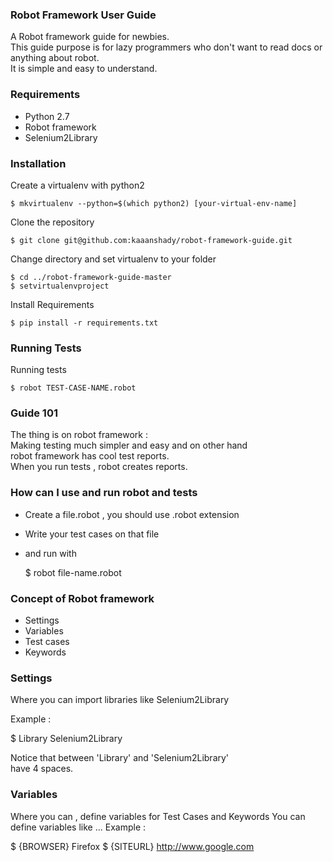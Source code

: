 ### Robot Framework User Guide

A Robot framework guide for newbies.  
This guide purpose is for lazy programmers who
don't want to read docs or anything about robot.  
It is simple and easy to understand.

### Requirements

* Python 2.7
* Robot framework
* Selenium2Library

### Installation

Create a virtualenv with python2

    $ mkvirtualenv --python=$(which python2) [your-virtual-env-name]

Clone the repository

    $ git clone git@github.com:kaaanshady/robot-framework-guide.git

Change directory and set virtualenv to your folder

    $ cd ../robot-framework-guide-master
    $ setvirtualenvproject

Install Requirements

    $ pip install -r requirements.txt

### Running Tests

Running tests

    $ robot TEST-CASE-NAME.robot

### Guide 101

The thing is on robot framework :  
Making testing much simpler and easy and on other hand  
robot framework has cool test reports.  
When you run tests , robot creates reports.

### How can I use and run robot and tests

* Create a file.robot , you should use .robot extension
* Write your test cases on that file
* and run with

  $ robot file-name.robot

### Concept of Robot framework

* Settings
* Variables
* Test cases
* Keywords

### Settings

Where you can import libraries like Selenium2Library

Example :

  $ Library       Selenium2Library

Notice that between 'Library' and 'Selenium2Library'  
have 4 spaces.

### Variables

Where you can , define variables for Test Cases and Keywords
You can define variables like ...
Example :

  $ {BROWSER}       Firefox
  $ {SITEURL}       http://www.google.com

     
